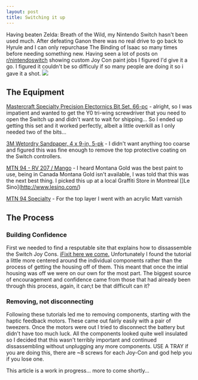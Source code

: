 ```yaml
---
layout: post
title: Switching it up
---
```

Having beaten Zelda: Breath of the Wild, my Nintendo Switch hasn't been used much. After defeating Ganon there was no real drive to go back to Hyrule and I can only repurchase The Binding of Isaac so many times before needing something new. Having seen a lot of posts on [r/nintendoswitch](http://reddit.com/r/nintendoswitch) showing custom Joy Con paint jobs I figured I'd give it a go. I figured it couldn't be so difficuly if so many people are doing it so i gave it a shot.
<img src="{{ site.baseurl }}assets/img/switch_full_view.jpg">

## The Equipment
[Mastercraft Specialty Precision Electornics Bit Set, 66-pc](http://www.canadiantire.ca/en/pdp/mastercraft-specialty-precision-electronics-bit-set-66-pc-0573624p.html) - alright, so I was impatient and wanted to get the Y0 tri-wing screwdriver that you need to open the Switch up and didn't want to wait for shipping... So I ended up getting this set and it worked perfectly, albeit a little overkill as I only needed two of the bits...

[3M Wetordry Sandpaper, 4 x 9-in, 5-pk](http://www.canadiantire.ca/en/pdp/3m-wetordry-sandpaper-4-x-9-in-5-pk-0475844p.html#srp) - I didn't want anything too coarse and figured this was fine enough to remove the top protective coating on the Switch controllers. 

[MTN 94 - RV 207 / Mango](http://www.mtncolors.com/product/mtn-94/) - I heard Montana Gold was the best paint to use, being in Canada Montana Gold isn't available, I was told that this was the next best thing. I picked this up at a local Graffiti Store in Montreal []Le Sino](http://www.lesino.com/)

[MTN 94 Specialty](http://www.montanacolors.com/webapp/spray?id=564) - For the top layer I went with an acrylic Matt varnish

## The Process
### Building Confidence
First we needed to find a resputable site that explains how to dissassemble the Switch Joy Cons. [iFixit here we come.](https://www.ifixit.com/Teardown/Nintendo+Switch+Teardown/78263) Unfortunately I found the tutorial a little more centered around the individual components rather than the process of getting the housing off of them. This meant that once the intial housing was off we were on our own for the most part. The biggest source of encouragement and confidence came from those that had already been through this process, again, it can;t be that difficult can it? 

### Removing, not disconnecting
Following these tutorials led me to removing components, starting with the haptic feedback motors. These came out fairly easily with a pair of tweezers. Once the motors were out I tried to disconnect the battery but didn't have too much luck. All the components looked quite well insulated so I decided that this wasn't terribly important and continued dissassembling without unplugging any more components. USE A TRAY if you are doing this, there are ~8 screws for each Joy-Con and god help you if you lose one. 

This article is a work in progress... more to come shortly...





